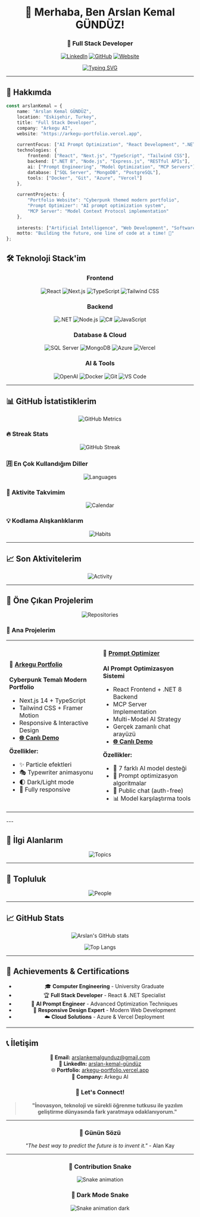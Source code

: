 <div align="center">

# 👋 Merhaba, Ben Arslan Kemal GÜNDÜZ!

### 🚀 Full Stack Developer

[![LinkedIn](https://img.shields.io/badge/LinkedIn-0077B5?style=for-the-badge&logo=linkedin&logoColor=white)](https://www.linkedin.com/in/arslan-kemal-g%C3%BCnd%C3%BCz-8a2608194)
[![GitHub](https://img.shields.io/badge/GitHub-100000?style=for-the-badge&logo=github&logoColor=white)](https://github.com/ArslanKG)
[![Website](https://img.shields.io/badge/Portfolio-FF5722?style=for-the-badge&logo=todoist&logoColor=white)](https://arkegu-portfolio.vercel.app)

[![Typing SVG](https://readme-typing-svg.herokuapp.com?font=Fira+Code&pause=1000&color=9333EA&center=true&vCenter=true&width=435&lines=Full+Stack+Developer;AI+%26+Prompt+Optimization;React+%26+.NET+Expert;Always+Learning+New+Things)](https://git.io/typing-svg)

</div>

---

## 🎯 Hakkımda

```typescript
const arslanKemal = {
    name: "Arslan Kemal GÜNDÜZ",
    location: "Eskişehir, Turkey",
    title: "Full Stack Developer",
    company: "Arkegu AI",
    website: "https://arkegu-portfolio.vercel.app",
    
    currentFocus: ["AI Prompt Optimization", "React Development", ".NET Solutions"],
    technologies: {
        frontend: ["React", "Next.js", "TypeScript", "Tailwind CSS"],
        backend: [".NET 8", "Node.js", "Express.js", "RESTful APIs"],
        ai: ["Prompt Engineering", "Model Optimization", "MCP Servers"],
        database: ["SQL Server", "MongoDB", "PostgreSQL"],
        tools: ["Docker", "Git", "Azure", "Vercel"]
    },
    
    currentProjects: {
        "Portfolio Website": "Cyberpunk themed modern portfolio",
        "Prompt Optimizer": "AI prompt optimization system",
        "MCP Server": "Model Context Protocol implementation"
    },
    
    interests: ["Artificial Intelligence", "Web Development", "Software Architecture"],
    motto: "Building the future, one line of code at a time! 🚀"
};
```

## 🛠️ Teknoloji Stack'im

<div align="center">

### Frontend
![React](https://img.shields.io/badge/React-20232A?style=for-the-badge&logo=react&logoColor=61DAFB)
![Next.js](https://img.shields.io/badge/Next.js-000000?style=for-the-badge&logo=nextdotjs&logoColor=white)
![TypeScript](https://img.shields.io/badge/TypeScript-007ACC?style=for-the-badge&logo=typescript&logoColor=white)
![Tailwind CSS](https://img.shields.io/badge/Tailwind_CSS-38B2AC?style=for-the-badge&logo=tailwind-css&logoColor=white)

### Backend
![.NET](https://img.shields.io/badge/.NET-5C2D91?style=for-the-badge&logo=.net&logoColor=white)
![Node.js](https://img.shields.io/badge/Node.js-43853D?style=for-the-badge&logo=node.js&logoColor=white)
![C#](https://img.shields.io/badge/C%23-239120?style=for-the-badge&logo=c-sharp&logoColor=white)
![JavaScript](https://img.shields.io/badge/JavaScript-F7DF1E?style=for-the-badge&logo=javascript&logoColor=black)

### Database & Cloud
![SQL Server](https://img.shields.io/badge/Microsoft%20SQL%20Server-CC2927?style=for-the-badge&logo=microsoft%20sql%20server&logoColor=white)
![MongoDB](https://img.shields.io/badge/MongoDB-4EA94B?style=for-the-badge&logo=mongodb&logoColor=white)
![Azure](https://img.shields.io/badge/Microsoft_Azure-0089D0?style=for-the-badge&logo=microsoft-azure&logoColor=white)
![Vercel](https://img.shields.io/badge/Vercel-000000?style=for-the-badge&logo=vercel&logoColor=white)

### AI & Tools
![OpenAI](https://img.shields.io/badge/OpenAI-412991?style=for-the-badge&logo=openai&logoColor=white)
![Docker](https://img.shields.io/badge/Docker-2496ED?style=for-the-badge&logo=docker&logoColor=white)
![Git](https://img.shields.io/badge/Git-F05032?style=for-the-badge&logo=git&logoColor=white)
![VS Code](https://img.shields.io/badge/VS%20Code-007ACC?style=for-the-badge&logo=visual-studio-code&logoColor=white)

</div>

---

## 📊 GitHub İstatistiklerim

<div align="center">

<!-- Ana metrics dosyası -->
![GitHub Metrics](https://github.com/ArslanKG/ArslanKG/blob/main/metrics.svg)

</div>

### 🔥 Streak Stats
<div align="center">

![GitHub Streak](http://github-readme-streak-stats.herokuapp.com?user=ArslanKG&theme=dark&background=000000)

</div>

### 🈷️ En Çok Kullandığım Diller

<div align="center">

![Languages](https://github.com/ArslanKG/ArslanKG/blob/main/metrics-languages.svg)

</div>

### 📅 Aktivite Takvimim

<div align="center">

![Calendar](https://github.com/ArslanKG/ArslanKG/blob/main/metrics-calendar.svg)

</div>

### 💡 Kodlama Alışkanlıklarım

<div align="center">

![Habits](https://github.com/ArslanKG/ArslanKG/blob/main/metrics-habits.svg)

</div>

---

## 📈 Son Aktivitelerim

<div align="center">

![Activity](https://github.com/ArslanKG/ArslanKG/blob/main/metrics-activity.svg)

</div>

---

## 🌟 Öne Çıkan Projelerim

<div align="center">

![Repositories](https://github.com/ArslanKG/ArslanKG/blob/main/metrics-repositories.svg)

</div>

### 💼 Ana Projelerim

<table>
<tr>
<td width="50%">

#### 🎨 [Arkegu Portfolio](https://github.com/ArslanKG/arkegu-portfolio)
**Cyberpunk Temalı Modern Portfolio**
- Next.js 14 + TypeScript
- Tailwind CSS + Framer Motion
- Responsive & Interactive Design
- **[🌐 Canlı Demo](https://arkegu-portfolio.vercel.app)**

**Özellikler:**
- ✨ Particle efektleri
- 🎭 Typewriter animasyonu
- 🌓 Dark/Light mode
- 📱 Fully responsive

</td>
<td width="50%">

#### 🤖 [Prompt Optimizer](https://github.com/ArslanKG/prompt-optimizer-frontend)
**AI Prompt Optimizasyon Sistemi**
- React Frontend + .NET 8 Backend
- MCP Server Implementation
- Multi-Model AI Strategy
- Gerçek zamanlı chat arayüzü
- **[🌐 Canlı Demo](https://arkeguai.vercel.app/)**

**Özellikler:**
- 🧠 7 farklı AI model desteği
- 🚀 Prompt optimizasyon algoritmalar
- 💬 Public chat (auth-free)
- 📊 Model karşılaştırma tools

</td>
</tr>
</table>
---

## 📌 İlgi Alanlarım

<div align="center">

![Topics](https://github.com/ArslanKG/ArslanKG/blob/main/metrics-topics.svg)

</div>

---

## 🤝 Topluluk

<div align="center">

![People](https://github.com/ArslanKG/ArslanKG/blob/main/metrics-people.svg)

</div>

---

## 📈 GitHub Stats

<div align="center">

![Arslan's GitHub stats](https://github-readme-stats.vercel.app/api?username=ArslanKG&show_icons=true&theme=radical)

![Top Langs](https://github-readme-stats.vercel.app/api/top-langs/?username=ArslanKG&layout=compact&theme=radical)

</div>

---

## 🏅 Achievements & Certifications

<div align="center">

- 🎓 **Computer Engineering** - University Graduate
- 🏆 **Full Stack Developer** - React & .NET Specialist
- 🤖 **AI Prompt Engineer** - Advanced Optimization Techniques
- 📱 **Responsive Design Expert** - Modern Web Development
- ☁️ **Cloud Solutions** - Azure & Vercel Deployment

</div>

---

## 📞 İletişim

<div align="center">

📧 **Email:** arslankemalgunduz@gmail.com  
💼 **LinkedIn:** [arslan-kemal-gündüz](https://www.linkedin.com/in/arslan-kemal-g%C3%BCnd%C3%BCz-8a2608194)  
🌐 **Portfolio:** [arkegu-portfolio.vercel.app](https://arkegu-portfolio.vercel.app)  
🏢 **Company:** Arkegu AI

### 💬 Let's Connect!

> **"İnovasyon, teknoloji ve sürekli öğrenme tutkusu ile yazılım geliştirme dünyasında fark yaratmaya odaklanıyorum."**

</div>

---

<div align="center">

### 💭 Günün Sözü

*"The best way to predict the future is to invent it."* - Alan Kay

---

<div align="center">

### 🐍 Contribution Snake

![Snake animation](https://github.com/ArslanKG/metrics/blob/master/github-profile-setup/snake-animation.yml)

### 🌙 Dark Mode Snake

![Snake animation dark](https://github.com/ArslanKG/ArslanKG/blob/output/github-contribution-grid-snake-dark.svg)

</div>


